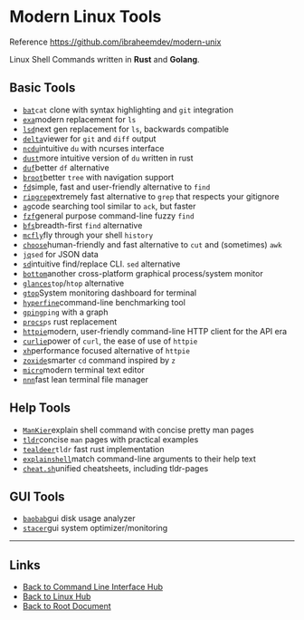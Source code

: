# Modern Linux Tools

Reference <https://github.com/ibraheemdev/modern-unix>

Linux Shell Commands written in **Rust** and **Golang**.

## Basic Tools

- [`bat`](https://github.com/sharkdp/bat)`cat` clone with syntax highlighting and `git` integration
- [`exa`](https://github.com/ogham/exa)modern replacement for `ls`
- [`lsd`](https://github.com/Peltoche/lsd)next gen replacement for `ls`, backwards compatible
- [`delta`](https://github.com/dandavison/delta)viewer for `git` and `diff` output
- [`ncdu`](https://dev.yorhel.nl/ncdu)intuitive `du` with ncurses interface
- [`dust`](https://github.com/bootandy/dust)more intuitive version of `du` written in rust
- [`duf`](https://github.com/muesli/duf)better `df` alternative
- [`broot`](https://github.com/Canop/broot)better `tree` with navigation support
- [`fd`](https://github.com/sharkdp/fd)simple, fast and user-friendly alternative to `find`
- [`ripgrep`](https://github.com/BurntSushi/ripgrep)extremely fast alternative to `grep` that respects your gitignore
- [`ag`](https://github.com/ggreer/the_silver_searcher)code searching tool similar to `ack`, but faster
- [`fzf`](https://github.com/junegunn/fzf)general purpose command-line fuzzy `find`
- [`bfs`](https://github.com/tavianator/bfs)breadth-first `find` alternative
- [`mcfly`](https://github.com/cantino/mcfly)fly through your shell `history`
- [`choose`](https://github.com/theryangeary/choose)human-friendly and fast alternative to `cut` and (sometimes) `awk`
- [`jq`](https://github.com/stedolan/jq)`sed` for JSON data
- [`sd`](https://github.com/chmln/sd)intuitive find/replace CLI. `sed` alternative
- [`bottom`](https://github.com/ClementTsang/bottom)another cross-platform graphical process/system monitor
- [`glances`](https://github.com/nicolargo/glances)`top`/`htop` alternative
- [`gtop`](https://github.com/aksakalli/gtop)System monitoring dashboard for terminal
- [`hyperfine`](https://github.com/sharkdp/hyperfine)command-line benchmarking tool
- [`gping`](https://github.com/orf/gping)`ping` with a graph
- [`procs`](https://github.com/dalance/procs)`ps` rust replacement
- [`httpie`](https://github.com/httpie/httpie)modern, user-friendly command-line HTTP client for the API era
- [`curlie`](https://github.com/rs/curlie)power of `curl`, the ease of use of `httpie`
- [`xh`](https://github.com/ducaale/xh)performance focused alternative of `httpie`
- [`zoxide`](https://github.com/ajeetdsouza/zoxide)smarter `cd` command inspired by `z`
- [`micro`](https://github.com/zyedidia/micro)modern terminal text editor
- [`nnn`](https://github.com/jarun/nnn)fast lean terminal file manager

## Help Tools

- [`ManKier`](https://www.mankier.com/)explain shell command with concise pretty man pages
- [`tldr`](https://github.com/tldr-pages/tldr)concise `man` pages with practical examples
- [`tealdeer`](https://github.com/dbrgn/tealdeer)`tldr` fast rust implementation
- [`explainshell`](https://explainshell.com/)match command-line arguments to their help text
- [`cheat.sh`](https://cheat.sh/)unified cheatsheets, including tldr-pages

## GUI Tools

- [`baobab`](https://gitlab.gnome.org/GNOME/baobab)gui disk usage analyzer
- [`stacer`](https://github.com/oguzhaninan/Stacer)gui system optimizer/monitoring

----
<!-- Footer Begins Here -->
## Links

- [Back to Command Line Interface Hub](./README.md)
- [Back to Linux Hub](../README.md)
- [Back to Root Document](../../README.md)